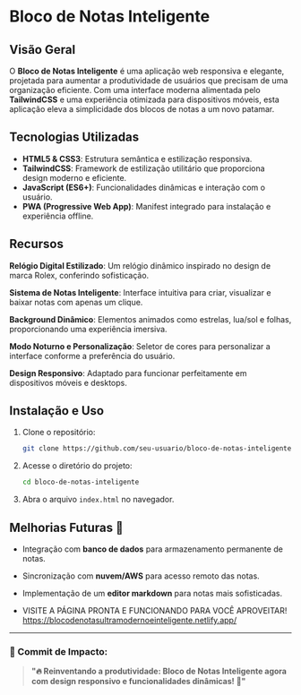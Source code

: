 # Bloco de Notas Inteligente 

## Visão Geral

O **Bloco de Notas Inteligente** é uma aplicação web responsiva e elegante, projetada para aumentar a produtividade de usuários que precisam de uma organização eficiente. Com uma interface moderna alimentada pelo **TailwindCSS** e uma experiência otimizada para dispositivos móveis, esta aplicação eleva a simplicidade dos blocos de notas a um novo patamar.

## Tecnologias Utilizadas 

- **HTML5 & CSS3**: Estrutura semântica e estilização responsiva.
- **TailwindCSS**: Framework de estilização utilitário que proporciona design moderno e eficiente.
- **JavaScript (ES6+)**: Funcionalidades dinâmicas e interação com o usuário.
- **PWA (Progressive Web App)**: Manifest integrado para instalação e experiência offline.

## Recursos 

 **Relógio Digital Estilizado**: Um relógio dinâmico inspirado no design de marca Rolex, conferindo sofisticação.

**Sistema de Notas Inteligente**: Interface intuitiva para criar, visualizar e baixar notas com apenas um clique.

**Background Dinâmico**: Elementos animados como estrelas, lua/sol e folhas, proporcionando uma experiência imersiva.

**Modo Noturno e Personalização**: Seletor de cores para personalizar a interface conforme a preferência do usuário.

**Design Responsivo**: Adaptado para funcionar perfeitamente em dispositivos móveis e desktops.

## Instalação e Uso 

1. Clone o repositório:
   ```sh
   git clone https://github.com/seu-usuario/bloco-de-notas-inteligente.git
   ```

2. Acesse o diretório do projeto:
   ```sh
   cd bloco-de-notas-inteligente
   ```

3. Abra o arquivo `index.html` no navegador.

## Melhorias Futuras 🔮

- Integração com **banco de dados** para armazenamento permanente de notas.
- Sincronização com **nuvem/AWS** para acesso remoto das notas.
- Implementação de um **editor markdown** para notas mais sofisticadas.

- VISITE A PÁGINA PRONTA E FUNCIONANDO PARA VOCÊ APROVEITAR! https://blocodenotasultramodernoeinteligente.netlify.app/

---

### 💾 Commit de Impacto:

> **"🔥 Reinventando a produtividade: Bloco de Notas Inteligente agora com design responsivo e funcionalidades dinâmicas! 🚀"**


